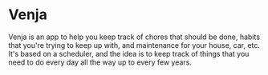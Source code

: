 # Venja

Venja is an app to help you keep track of chores that should be done, habits that you're trying to keep up with, and maintenance for your house, car, etc. It's based on a scheduler, and the idea is to keep track of things that you need to do every day all the way up to every few years.
